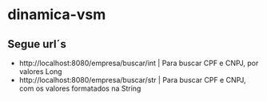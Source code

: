 # dinamica-vsm


##  Segue url´s 

-   http://localhost:8080/empresa/buscar/int | Para buscar CPF e CNPJ, por valores Long
-   http://localhost:8080/empresa/buscar/str | Para buscar CPF e CNPJ, com os valores formatados na String


